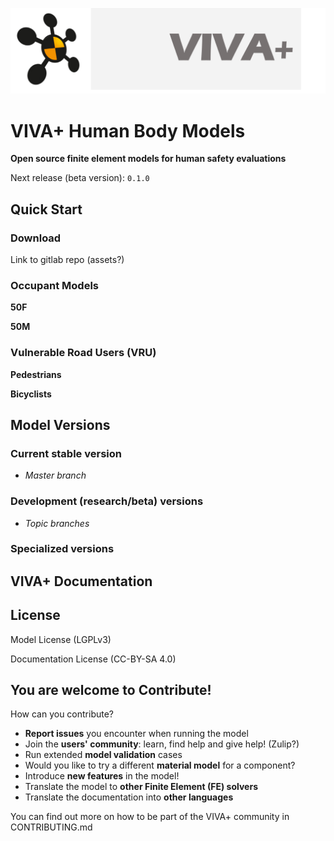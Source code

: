
![viva-plus-logo](images/VIVA-plus-logo.png)

# **VIVA+ Human Body Models**

**Open source finite element models for human safety evaluations**

Next release (beta version): `0.1.0`

## **Quick Start**



### Download

Link to gitlab repo (assets?)



### Occupant Models

**50F**

**50M**

### Vulnerable Road Users (VRU)

**Pedestrians**

**Bicyclists**

## **Model Versions**

### Current stable version

- *Master branch*

### Development (research/beta) versions

- *Topic branches*

### Specialized versions


## **VIVA+ Documentation**

## **License**

Model License (LGPLv3)

Documentation License (CC-BY-SA 4.0)

## **You are welcome to Contribute!**

How can you contribute?

-  **Report issues** you encounter when running the model
- Join the **users' community**: learn, find help and give help! (Zulip?)
- Run extended **model validation** cases
- Would you like to try a different **material model** for a component?
- Introduce **new features** in the model!
- Translate the model to **other Finite Element (FE) solvers**
- Translate the documentation into **other languages**

You can find out more on how to be part of the VIVA+ community in CONTRIBUTING.md
